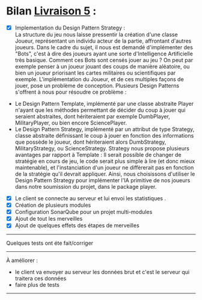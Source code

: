 # Bilan [Livraison 5](https://github.com/uca-m1informatique-softeng/M1-S1-7W-vamos/milestone/6) :

- [X] Implementation du Design Pattern Strategy :   
La structure du jeu nous laisse pressentir la création d'une classe Joueur, représentant un individu acteur de la partie, affrontant d'autres joueurs.
Dans le cadre du sujet, il nous est demandé d'implémenter des "Bots", c'est à dire des joueurs ayant une sorte d'Intelligence Artificielle très basique.
Comment ces Bots sont censés jouer au jeu ? On peut par exemple penser à un joueur jouant des coups de manière aléatoire, ou bien un joueur priorisant les cartes militaires ou scientifiques par exemple.
L'implémentation du Joueur, et de ces multiples façons de jouer, pose un problème de conception. Plusieurs Design Patterns s'offrent à nous pour résoudre ce problème :
- Le Design Pattern Template, implémenté par une classe abstraite Player n'ayant que les méthodes permettant de décider du coup à jouer qui seraient abstraites, dont hériteraient par exemple DumbPlayer, MilitaryPlayer, ou bien encore SciencePlayer.
- Le Design Pattern Strategy, implémenté par un attribut de type Strategy, classe abstraite définissant le coup à jouer en fonction des informations que possède le joueur, dont hériteraient alors DumbStrategy, MilitaryStrategy, ou ScienceStrategy.
Strategy nous propose plusieurs avantages par rapport à Template : Il serait possible de changer de stratégie en cours de jeu, le code serait plus simple à lire (et donc mieux maintenable), et l'instanciation d'un joueur ne diffèrerait pas en fonction de la stratégie qu'il devrait appliquer.
Ainsi, nous choisissons d'utiliser le Design Pattern Strategy pour implémenter l'IA primitive de nos joueurs dans notre soumission du projet, dans le package player.
- [X] Le client se connecte au serveur et lui envoi les statistiques .
- [X] Création de plusieurs modules
- [X] Configuration SonarQube pour un projet multi-modules 
- [X] Ajout de tout les merveilles
- [X] Ajout de quelques effets des étapes de merveilles

-----------------------------------------------
Quelques tests ont éte fait/corriger
  
-----------------------------------------------
À améliorer : 
- le client va envoyer au serveur les données brut et c'est le serveur qui traitera ces données
- faire plus de tests
-----------------------------------------------